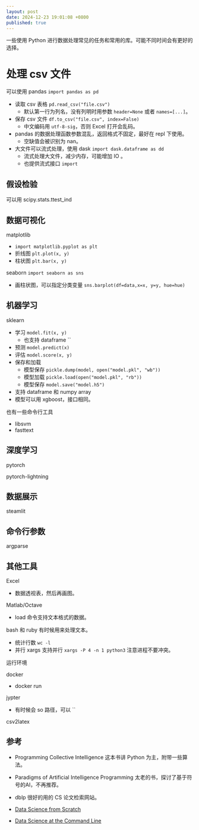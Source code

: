 ```yaml
---
layout: post
date: 2024-12-23 19:01:08 +0800
published: true
---
```



一些使用 Python 进行数据处理常见的任务和常用的库。可能不同时间会有更好的选择。


# 处理 csv 文件


可以使用 pandas `import pandas as pd`
- 读取 csv 表格 `pd.read_csv("file.csv")`
  - 默认第一行为列名，没有列明时用参数 `header=None` 或者 `names=[...]`。   
- 保存 csv 文件 `df.to_csv("file.csv", index=False)`
  - 中文编码用 `utf-8-sig`，否则 Excel 打开会乱码。
- pandas 的数据处理函数参数混乱，返回格式不固定，最好在 repl 下使用。
  - 空缺值会被识别为 nan。
- 大文件可以流式处理，使用 dask `import dask.dataframe as dd`
  - 流式处理大文件，减少内存，可能增加 IO 。
  - 也提供流式接口 `import `

## 假设检验

可以用 scipy.stats.ttest_ind


## 数据可视化


matplotlib
- `import matplotlib.pyplot as plt`
- 折线图 `plt.plot(x, y)`
- 柱状图 `plt.bar(x, y)`

seaborn `import seaborn as sns`
- 画柱状图，可以指定分类变量 `sns.barplot(df=data,x=x, y=y, hue=hue)` 


## 机器学习

sklearn
- 学习 `model.fit(x, y)`
  - 也支持 dataframe ``
- 预测 `model.predict(x)`
- 评估 `model.score(x, y)`
- 保存和加载
  - 模型保存 `pickle.dump(model, open("model.pkl", "wb"))`
  - 模型加载 `pickle.load(open("model.pkl", "rb"))`
  - 模型保存 `model.save("model.h5")`
- 支持 dataframe 和 numpy array 
- 模型可以用 xgboost，接口相同。

也有一些命令行工具
- libsvm
- fasttext

## 深度学习

pytorch

pytorch-lightning



## 数据展示

steamlit

## 命令行参数

argparse


## 其他工具

Excel
- 数据透视表，然后再画图。

Matlab/Octave
- load 命令支持文本格式的数据。

bash 和 ruby 有时候用来处理文本。
- 统计行数 `wc -l`
- 并行 xargs 支持并行 `xargs -P 4 -n 1 python3` 注意进程不要冲突。

运行环境

docker
- docker run


jypter
- 有时候会 so 路径，可以 ``

csv2latex


## 参考

- Programming Collective Intelligence 这本书讲 Python 为主，附带一些算法。
- Paradigms of Artificial Intelligence Programming 太老的书，探讨了基于符号的AI，不再推荐。

- dblp 很好的用的 CS 论文检索网站。


- [Data Science from Scratch](https://github.com/joelgrus/data-science-from-scratch)
- [Data Science at the Command Line](https://github.com/jeroenjanssens/data-science-at-the-command-line)